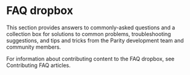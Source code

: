 # FAQ dropbox

This section provides answers to commonly-asked questions and a collection box for solutions to common problems, troubleshooting suggestions, and tips and tricks from the Parity development team and community members.

For information about contributing content to the FAQ dropbox, see Contributing FAQ articles.